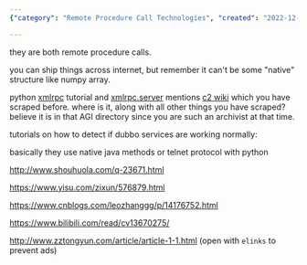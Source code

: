 ```yaml
---
{"category": "Remote Procedure Call Technologies", "created": "2022-12-13T12:08:27.110Z", "date": "2022-12-13 12:08:27", "description": "This article compares Dubbo and Python's XML-RPC as remote procedure call technologies, discussing their capabilities in handling native structures like numpy arrays. It also provides tutorial links for detecting if Dubbo services are functioning normally, along with warnings against ads when opening specific URLs.", "modified": "2022-12-13T14:05:23.688Z", "tags": ["Dubbo", "Python", "XML-RPC", "remote procedure call", "numpy arrays", "tutorials", "Dubbo services"], "title": "dubbo and python xmlrpc"}

---
```


they are both remote procedure calls.

you can ship things across internet, but remember it can't be some "native" structure like numpy array.

python [xmlrpc](https://wiki.python.org/moin/XmlRpc) tutorial and [xmlrpc.server](https://docs.python.org/3/library/xmlrpc.server.html) mentions [c2 wiki](http://c2.com/cgi/wiki?XmlRpc) which you have scraped before. where is it, along with all other things you have scraped? believe it is in that AGI directory since you are such an archivist at that time.

tutorials on how to detect if dubbo services are working normally:

basically they use native java methods or telnet protocol with python

http://www.shouhuola.com/q-23671.html

https://www.yisu.com/zixun/576879.html

https://www.cnblogs.com/leozhanggg/p/14176752.html

https://www.bilibili.com/read/cv13670275/

http://www.zztongyun.com/article/article-1-1.html (open with `elinks` to prevent ads)
